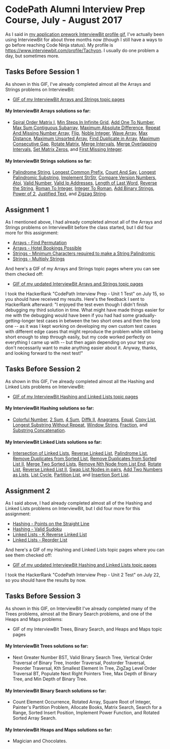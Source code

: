 # CodePath Alumni Interview Prep Course, July - August 2017

As I said in [my application prework InterviewBit profile gif](https://github.com/tachyonlabs/codepath-alumni-interview-prep-course-prework/blob/master/interviewbit-profile.gif), I've actually been using InterviewBit for about three months now (though I still have a ways to go before reaching Code Ninja status). My profile is https://www.interviewbit.com/profile/Tachyon. I usually do one problem a day, but sometimes more.

## Tasks Before Session 1

As shown in this GIF, I've already completed almost all the Arrays and Strings problems on InterviewBit:

* [GIF of my InterviewBit Arrays and Strings topic pages](https://github.com/tachyonlabs/CodePath-Alumni-Interview-Prep-Course/blob/master/interviewbit-arrays-and-strings-topics.gif)

#### My InterviewBit Arrays solutions so far:

* [Spiral Order Matrix I](https://github.com/tachyonlabs/CodePath-Alumni-Interview-Prep-Course/blob/master/interviewbit-arrays-spiral-order-matrix-i.py), [Min Steps In Infinite Grid](https://github.com/tachyonlabs/CodePath-Alumni-Interview-Prep-Course/blob/master/interviewbit-arrays-min-steps-in-infinite-grid.py), [Add One To Number](https://github.com/tachyonlabs/CodePath-Alumni-Interview-Prep-Course/blob/master/interviewbit-arrays-add-one-to-number.py), [Max Sum Contiguous Subarray](https://github.com/tachyonlabs/CodePath-Alumni-Interview-Prep-Course/blob/master/interviewbit-arrays-max-sum-contiguous-subarray.py), [Maximum Absolute Difference](https://github.com/tachyonlabs/CodePath-Alumni-Interview-Prep-Course/blob/master/interviewbit-arrays-maximum-absolute-difference.py), [Repeat And Missing Number Array](https://github.com/tachyonlabs/CodePath-Alumni-Interview-Prep-Course/blob/master/interviewbit-arrays-repeat-and-missing-number-array.py), [Flip](https://github.com/tachyonlabs/CodePath-Alumni-Interview-Prep-Course/blob/master/interviewbit-arrays-flip.py), [Noble Integer](https://github.com/tachyonlabs/CodePath-Alumni-Interview-Prep-Course/blob/master/interviewbit-arrays-noble-integer.py), [Wave Array](https://github.com/tachyonlabs/CodePath-Alumni-Interview-Prep-Course/blob/master/interviewbit-arrays-wave-array.py), [Max Distance](https://github.com/tachyonlabs/CodePath-Alumni-Interview-Prep-Course/blob/master/interviewbit-arrays-max-distance.py), [Maximum Unsorted Array](https://github.com/tachyonlabs/CodePath-Alumni-Interview-Prep-Course/blob/master/interviewbit-arrays-maximum-unsorted-subarray.py), [Find Duplicate in Array](https://github.com/tachyonlabs/CodePath-Alumni-Interview-Prep-Course/blob/master/interviewbit-arrays-find-duplicate-in-array.py), [Maximum Consecutive Gap](https://github.com/tachyonlabs/CodePath-Alumni-Interview-Prep-Course/blob/master/interviewbit-arrays-maximum-consecutive-gap.py), [Rotate Matrix](https://github.com/tachyonlabs/CodePath-Alumni-Interview-Prep-Course/blob/master/interviewbit-arrays-rotate-matrix.py), [Merge Intervals](https://github.com/tachyonlabs/CodePath-Alumni-Interview-Prep-Course/blob/master/interviewbit-arrays-merge-intervals.py), [Merge Overlapping Intervals](https://github.com/tachyonlabs/CodePath-Alumni-Interview-Prep-Course/blob/master/interviewbit-arrays-merge-overlapping-intervals.py), [Set Matrix Zeros](https://github.com/tachyonlabs/CodePath-Alumni-Interview-Prep-Course/blob/master/interviewbit-arrays-set-matrix-zeros.py), and [First Missing Integer](https://github.com/tachyonlabs/CodePath-Alumni-Interview-Prep-Course/blob/master/interviewbit-arrays-first-missing-integer.py).

#### My InterviewBit Strings solutions so far:

* [Palindrome String](https://github.com/tachyonlabs/CodePath-Alumni-Interview-Prep-Course/blob/master/interviewbit-strings-palindrome-string.py), [Longest Common Prefix](https://github.com/tachyonlabs/CodePath-Alumni-Interview-Prep-Course/blob/master/interviewbit-strings-longest-common-prefix.py), [Count And Say](https://github.com/tachyonlabs/CodePath-Alumni-Interview-Prep-Course/blob/master/interviewbit-strings-count-and-say.py), [Longest Palindromic Substring](https://github.com/tachyonlabs/CodePath-Alumni-Interview-Prep-Course/blob/master/interviewbit-strings-longest-palindromic-substring.py), [Implement StrStr](https://github.com/tachyonlabs/CodePath-Alumni-Interview-Prep-Course/blob/master/interviewbit-strings-implement-strstr.py), [Compare Version Numbers](https://github.com/tachyonlabs/CodePath-Alumni-Interview-Prep-Course/blob/master/interviewbit-strings-compare-version-numbers.py), [Atoi](https://github.com/tachyonlabs/CodePath-Alumni-Interview-Prep-Course/blob/master/interviewbit-strings-atoi.py), [Valid Number](https://github.com/tachyonlabs/CodePath-Alumni-Interview-Prep-Course/blob/master/interviewbit-strings-valid-number.py), [Valid Ip Addresses](https://github.com/tachyonlabs/CodePath-Alumni-Interview-Prep-Course/blob/master/interviewbit-strings-valid-ip-addresses.py), [Length of Last Word](https://github.com/tachyonlabs/CodePath-Alumni-Interview-Prep-Course/blob/master/interviewbit-strings-length-of-last-word.py), [Reverse the String](https://github.com/tachyonlabs/CodePath-Alumni-Interview-Prep-Course/blob/master/interviewbit-strings-reverse-the-string.py), [Roman To Integer](https://github.com/tachyonlabs/CodePath-Alumni-Interview-Prep-Course/blob/master/interviewbit-strings-roman-to-integer.py), [Integer To Roman](https://github.com/tachyonlabs/CodePath-Alumni-Interview-Prep-Course/blob/master/interviewbit-strings-integer-to-roman.py), [Add Binary Strings](https://github.com/tachyonlabs/CodePath-Alumni-Interview-Prep-Course/blob/master/interviewbit-strings-add-binary-strings.py), [Power of 2](https://github.com/tachyonlabs/CodePath-Alumni-Interview-Prep-Course/blob/master/interviewbit-strings-power-of-2.py), [Justified Text](https://github.com/tachyonlabs/CodePath-Alumni-Interview-Prep-Course/blob/master/interviewbit-strings-justified-text.py), and [Zigzag String](https://github.com/tachyonlabs/CodePath-Alumni-Interview-Prep-Course/blob/master/interviewbit-strings-zigzag-string.py).

## Assignment 1

As I mentioned above, I had already completed almost all of the Arrays and Strings problems on InterviewBit before the class started, but I did four more for this assignment:

* [Arrays - Find Permutation](https://github.com/tachyonlabs/CodePath-Alumni-Interview-Prep-Course/blob/master/interviewbit-arrays-find-permutation.py)
* [Arrays - Hotel Bookings Possible](https://github.com/tachyonlabs/CodePath-Alumni-Interview-Prep-Course/blob/master/interviewbit-arrays-hotel-bookings-possible.py)
* [Strings - Minimum Characters required to make a String Palindromic](https://github.com/tachyonlabs/CodePath-Alumni-Interview-Prep-Course/blob/master/interviewbit-strings-minimum-characters-required-to-make-a-string-palindromic.py)
* [Strings - Multiply Strings](https://github.com/tachyonlabs/CodePath-Alumni-Interview-Prep-Course/blob/master/interviewbit-strings-multiply-strings.py)

And here's a GIF of my Arrays and Strings topic pages where you can see them checked off:

* [GIF of my updated InterviewBit Arrays and Strings topic pages](https://github.com/tachyonlabs/CodePath-Alumni-Interview-Prep-Course/blob/master/interviewbit-arrays-and-strings-topics-2.gif)

I took the HackerRank "CodePath Interview Prep - Unit 1 Test" on July 15, so you should have received my results. Here's the feedback I sent to HackerRank afterward: "I enjoyed the test even though I didn't finish debugging my third solution in time. What might have made things easier for me with the debugging would have been if you had had some gradually-getting-longer test cases in between the two short ones and then the long one -- as it was I kept working on developing my own custom test cases with different edge cases that might reproduce the problem while still being short enough to step through easily, but my code worked perfectly on everything I came up with -- but then again depending on your test you don't necessarily want to make anything easier about it. Anyway, thanks, and looking forward to the next test!"

## Tasks Before Session 2

As shown in this GIF, I've already completed almost all the Hashing and Linked Lists problems on InterviewBit:

* [GIF of my InterviewBit Hashing and Linked Lists topic pages](https://github.com/tachyonlabs/CodePath-Alumni-Interview-Prep-Course/blob/master/interviewbit-hashing-and-linked-lists-topics.gif)

#### My InterviewBit Hashing solutions so far:

* [Colorful Number](https://github.com/tachyonlabs/CodePath-Alumni-Interview-Prep-Course/blob/master/interviewbit-hashing-colorful-number.py), [2 Sum](https://github.com/tachyonlabs/CodePath-Alumni-Interview-Prep-Course/blob/master/interviewbit-hashing-2-sum.py), [4 Sum](https://github.com/tachyonlabs/CodePath-Alumni-Interview-Prep-Course/blob/master/interviewbit-hashing-4-sum.py), [Diffk II](https://github.com/tachyonlabs/CodePath-Alumni-Interview-Prep-Course/blob/master/interviewbit-hashing-diffk-ii.py), [Anagrams](https://github.com/tachyonlabs/CodePath-Alumni-Interview-Prep-Course/blob/master/interviewbit-hashing-anagrams.py), [Equal](https://github.com/tachyonlabs/CodePath-Alumni-Interview-Prep-Course/blob/master/interviewbit-hashing-equal.py), [Copy List](https://github.com/tachyonlabs/CodePath-Alumni-Interview-Prep-Course/blob/master/interviewbit-hashing-copy-list.py), [Longest Substring Without Repeat](https://github.com/tachyonlabs/CodePath-Alumni-Interview-Prep-Course/blob/master/interviewbit-hashing-longest-substring-without-repeat.py), [Window String](https://github.com/tachyonlabs/CodePath-Alumni-Interview-Prep-Course/blob/master/interviewbit-hashing-window-string.py), [Fraction](https://github.com/tachyonlabs/CodePath-Alumni-Interview-Prep-Course/blob/master/interviewbit-hashing-fraction.py), and [Substring Concatenation](https://github.com/tachyonlabs/CodePath-Alumni-Interview-Prep-Course/blob/master/interviewbit-hashing-substring-concatenation.py).

#### My InterviewBit Linked Lists solutions so far:

* [Intersection of Linked Lists](https://github.com/tachyonlabs/CodePath-Alumni-Interview-Prep-Course/blob/master/interviewbit-linked-lists-intersection-of-linked-lists.py), [Reverse Linked List](https://github.com/tachyonlabs/CodePath-Alumni-Interview-Prep-Course/blob/master/interviewbit-linked-lists-reverse-linked-list.py), [Palindrome List](https://github.com/tachyonlabs/CodePath-Alumni-Interview-Prep-Course/blob/master/interviewbit-linked-lists-palindrome-list.py), [Remove Duplicates from Sorted List](https://github.com/tachyonlabs/CodePath-Alumni-Interview-Prep-Course/blob/master/interviewbit-linked-lists-remove-duplicates-from-sorted-list.py), [Remove Duplicates from Sorted List II](https://github.com/tachyonlabs/CodePath-Alumni-Interview-Prep-Course/blob/master/interviewbit-linked-lists-remove-duplicates-from-sorted-list-ii.py), [Merge Two Sorted Lists](https://github.com/tachyonlabs/CodePath-Alumni-Interview-Prep-Course/blob/master/interviewbit-linked-lists-merge-two-sorted-lists.py), [Remove Nth Node from List End](https://github.com/tachyonlabs/CodePath-Alumni-Interview-Prep-Course/blob/master/interviewbit-linked-lists-remove-nth-node-from-list-end.py), [Rotate List](https://github.com/tachyonlabs/CodePath-Alumni-Interview-Prep-Course/blob/master/interviewbit-linked-lists-rotate-list.py), [Reverse Linked List II](https://github.com/tachyonlabs/CodePath-Alumni-Interview-Prep-Course/blob/master/interviewbit-linked-lists-rotate-list.py), [Swap List Nodes in pairs](https://github.com/tachyonlabs/CodePath-Alumni-Interview-Prep-Course/blob/master/interviewbit-linked-lists-swap-list-nodes-in-pairs.py), [Add Two Numbers as Lists](https://github.com/tachyonlabs/CodePath-Alumni-Interview-Prep-Course/blob/master/interviewbit-linked-lists-add-two-numbers-as-lists.py), [List Cycle](https://github.com/tachyonlabs/CodePath-Alumni-Interview-Prep-Course/blob/master/interviewbit-linked-lists-list-cycle.py), [Partition List](https://github.com/tachyonlabs/CodePath-Alumni-Interview-Prep-Course/blob/master/interviewbit-linked-lists-partition-list.py), and [Insertion Sort List](https://github.com/tachyonlabs/CodePath-Alumni-Interview-Prep-Course/blob/master/interviewbit-linked-lists-insertion-sort-list.py).

## Assignment 2

As I said above, I had already completed almost all of the Hashing and Linked Lists problems on InterviewBit, but I did four more for this assignment:

* [Hashing - Points on the Straight Line](https://github.com/tachyonlabs/CodePath-Alumni-Interview-Prep-Course/blob/master/interviewbit-hashing-points-on-the-straight-line.py)
* [Hashing - Valid Sudoku](https://github.com/tachyonlabs/CodePath-Alumni-Interview-Prep-Course/blob/master/interviewbit-hashing-valid-sudoku.py)
* [Linked Lists - K Reverse Linked List](https://github.com/tachyonlabs/CodePath-Alumni-Interview-Prep-Course/blob/master/interviewbit-linked-lists-k-reverse-linked-list.py)
* [Linked Lists - Reorder List](https://github.com/tachyonlabs/CodePath-Alumni-Interview-Prep-Course/blob/master/interviewbit-linked-lists-reorder-list.py)

And here's a GIF of my Hashing and Linked Lists topic pages where you can see them checked off:

* [GIF of my updated InterviewBit Hashing and Linked Lists topic pages](https://github.com/tachyonlabs/CodePath-Alumni-Interview-Prep-Course/blob/master/interviewbit-hashing-and-linked-lists-topics-2.gif)

I took the HackerRank "CodePath Interview Prep - Unit 2 Test" on July 22, so you should have the results by now.

## Tasks Before Session 3

As shown in this GIF, on InterviewBit I've already completed many of the Trees problems, almost all the Binary Search problems, and one of the Heaps and Maps problems:

* GIF of my InterviewBit Trees, Binary Search, and Heaps and Maps topic pages

#### My InterviewBit Trees solutions so far:

* Next Greater Number BST, Valid Binary Search Tree, Vertical Order Traversal of Binary Tree, Inorder Traversal, Postorder Traversal, Preorder Traversal, Kth Smallest Element In Tree, ZigZag Level Order Traversal BT, Populate Next Right Pointers Tree, Max Depth of Binary Tree, and Min Depth of Binary Tree.

#### My InterviewBit Binary Search solutions so far:

* Count Element Occurrence, Rotated Array, Square Root of Integer, Painter's Partition Problem, Allocate Books, Matrix Search, Search for a Range, Sorted Insert Position, Implement Power Function, and Rotated Sorted Array Search.

#### My InterviewBit Heaps and Maps solutions so far:

* Magician and Chocolates.
